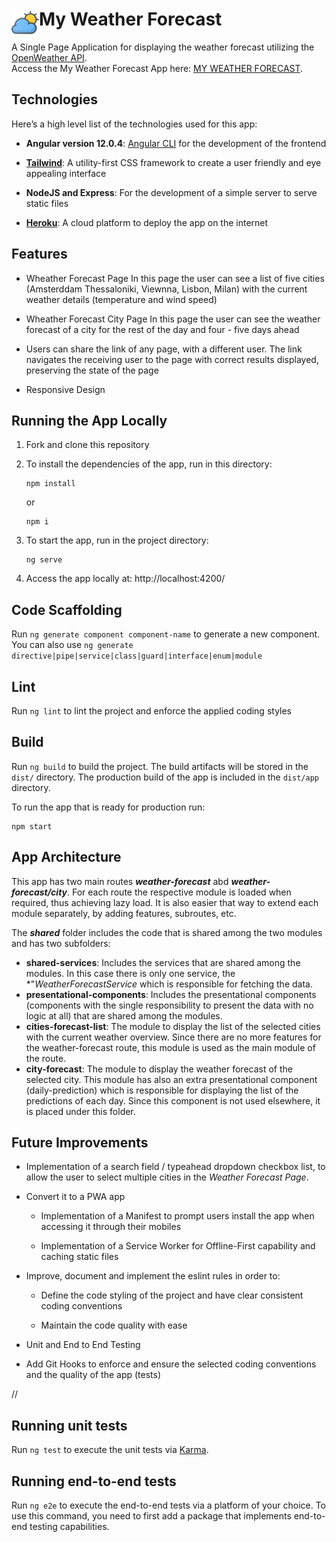 #  <img src="https://github.com/katerina-tziala/my-weather-forecast/blob/master/logo.png" alt="app logo" width="44" height="44" align="left">My Weather Forecast
A Single Page Application for displaying the weather forecast utilizing the [OpenWeather API](https://openweathermap.org/api).
</br>Access the My Weather Forecast App here: [MY WEATHER FORECAST](https://my-weather-forecast-demo.herokuapp.com/).


## Technologies
Here’s a high level list of the technologies used for this app:

* **Angular version 12.0.4**:  [Angular CLI](https://github.com/angular/angular-cli) for the development of the frontend

* **[Tailwind](https://tailwindcss.com/)**: A utility-first CSS framework to create a user friendly and eye appealing interface

* **NodeJS and Express**: For the development of a simple server to serve static files

* **[Heroku](https://www.heroku.com)**: A cloud platform to deploy the app on the internet


## Features

- Wheather Forecast Page
  In this page the user can see a list of five cities (Amsterddam Thessaloniki, Viewnna, Lisbon, Milan) with the current weather details (temperature and wind speed)

- Wheather Forecast City Page
  In this page the user can see the weather forecast of a city for the rest of the day and four - five days ahead

- Users can share the link of any page, with a different user. The link navigates the receiving user to the page with correct results displayed, preserving the state of the page

- Responsive Design


## Running the App Locally

1. Fork and clone this repository

2. To install the dependencies of the app, run in this directory:

    ```
    npm install
    ```

    or

    ```
    npm i
    ```
    

3. To start the app, run  in the project directory:

    ```
    ng serve
    ``` 

4. Access the app locally at: http://localhost:4200/


## Code Scaffolding

Run `ng generate component component-name` to generate a new component. You can also use `ng generate directive|pipe|service|class|guard|interface|enum|module`


## Lint

Run `ng lint` to lint the project and enforce the applied coding styles


## Build

Run `ng build` to build the project. The build artifacts will be stored in the `dist/` directory. The production build of the app is included in the `dist/app` directory.

To run the app that is ready for production run:

   ```
   npm start
   ```


## App Architecture

This app has two main routes ***weather-forecast*** abd ***weather-forecast/city***. For each route the respective module is loaded when required, thus achieving lazy load.
It is also easier that way to extend each module separately, by adding features, subroutes, etc.

The ***shared*** folder includes the code that is shared among the two modules and has two subfolders:

  - **shared-services**: Includes the services that are shared among the modules. In this case there is only one service, the *"*WeatherForecastService* which is responsible for fetching the data.
  - **presentational-components**: Includes the presentational components (components with the single responsibility to present the data with no logic at all) that are shared among the modules.
  - **cities-forecast-list**: The module to display the list of the selected cities with the current weather overview. Since there are no more features for the weather-forecast route, this module is used as the main module of the route.
  - **city-forecast**: The module to display the weather forecast of the selected city. This module has also an extra presentational component (daily-prediction) which is responsible for displaying the list of the predictions of each day. Since this component is not used elsewhere, it is placed under this folder.


## Future Improvements
- Implementation of a search field / typeahead dropdown checkbox list, to allow the user to select multiple cities in the *Weather Forecast Page*.

- Convert it to a PWA app
  
  - Implementation of a Manifest to prompt users install the app when accessing it through their mobiles

  - Implementation of a Service Worker for Offline-First capability and caching static files

- Improve, document and implement the eslint rules in order to:
  
  - Define the code styling of the project and have clear consistent coding conventions

  - Maintain the code quality with ease
  
- Unit and End to End Testing

- Add Git Hooks to enforce and ensure the selected coding conventions and the quality of the app (tests)
  
// 
## Running unit tests

Run `ng test` to execute the unit tests via [Karma](https://karma-runner.github.io).

## Running end-to-end tests

Run `ng e2e` to execute the end-to-end tests via a platform of your choice. To use this command, you need to first add a package that implements end-to-end testing capabilities.

